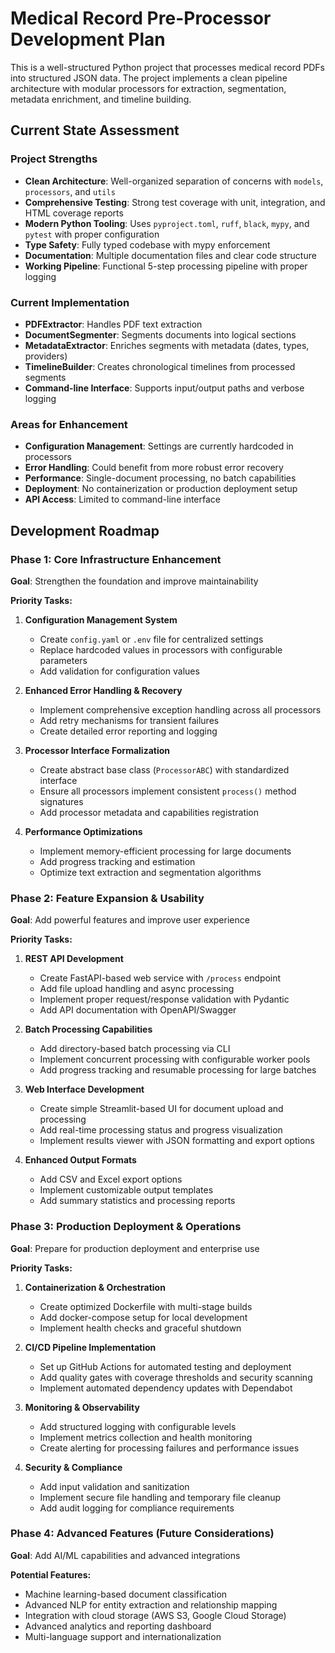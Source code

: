 # Medical Record Pre-Processor Development Plan

This is a well-structured Python project that processes medical record PDFs into structured JSON data. The project implements a clean pipeline architecture with modular processors for extraction, segmentation, metadata enrichment, and timeline building.

## Current State Assessment

### Project Strengths
- **Clean Architecture**: Well-organized separation of concerns with `models`, `processors`, and `utils`
- **Comprehensive Testing**: Strong test coverage with unit, integration, and HTML coverage reports
- **Modern Python Tooling**: Uses `pyproject.toml`, `ruff`, `black`, `mypy`, and `pytest` with proper configuration
- **Type Safety**: Fully typed codebase with mypy enforcement
- **Documentation**: Multiple documentation files and clear code structure
- **Working Pipeline**: Functional 5-step processing pipeline with proper logging

### Current Implementation
- **PDFExtractor**: Handles PDF text extraction
- **DocumentSegmenter**: Segments documents into logical sections
- **MetadataExtractor**: Enriches segments with metadata (dates, types, providers)
- **TimelineBuilder**: Creates chronological timelines from processed segments
- **Command-line Interface**: Supports input/output paths and verbose logging

### Areas for Enhancement
- **Configuration Management**: Settings are currently hardcoded in processors
- **Error Handling**: Could benefit from more robust error recovery
- **Performance**: Single-document processing, no batch capabilities
- **Deployment**: No containerization or production deployment setup
- **API Access**: Limited to command-line interface

## Development Roadmap

### Phase 1: Core Infrastructure Enhancement

**Goal**: Strengthen the foundation and improve maintainability

**Priority Tasks:**
1. **Configuration Management System**
   - Create `config.yaml` or `.env` file for centralized settings
   - Replace hardcoded values in processors with configurable parameters
   - Add validation for configuration values

2. **Enhanced Error Handling & Recovery**
   - Implement comprehensive exception handling across all processors
   - Add retry mechanisms for transient failures
   - Create detailed error reporting and logging

3. **Processor Interface Formalization**
   - Create abstract base class (`ProcessorABC`) with standardized interface
   - Ensure all processors implement consistent `process()` method signatures
   - Add processor metadata and capabilities registration

4. **Performance Optimizations**
   - Implement memory-efficient processing for large documents
   - Add progress tracking and estimation
   - Optimize text extraction and segmentation algorithms

### Phase 2: Feature Expansion & Usability

**Goal**: Add powerful features and improve user experience

**Priority Tasks:**
1. **REST API Development**
   - Create FastAPI-based web service with `/process` endpoint
   - Add file upload handling and async processing
   - Implement proper request/response validation with Pydantic
   - Add API documentation with OpenAPI/Swagger

2. **Batch Processing Capabilities**
   - Add directory-based batch processing via CLI
   - Implement concurrent processing with configurable worker pools
   - Add progress tracking and resumable processing for large batches

3. **Web Interface Development**
   - Create simple Streamlit-based UI for document upload and processing
   - Add real-time processing status and progress visualization
   - Implement results viewer with JSON formatting and export options

4. **Enhanced Output Formats**
   - Add CSV and Excel export options
   - Implement customizable output templates
   - Add summary statistics and processing reports

### Phase 3: Production Deployment & Operations

**Goal**: Prepare for production deployment and enterprise use

**Priority Tasks:**
1. **Containerization & Orchestration**
   - Create optimized Dockerfile with multi-stage builds
   - Add docker-compose setup for local development
   - Implement health checks and graceful shutdown

2. **CI/CD Pipeline Implementation**
   - Set up GitHub Actions for automated testing and deployment
   - Add quality gates with coverage thresholds and security scanning
   - Implement automated dependency updates with Dependabot

3. **Monitoring & Observability**
   - Add structured logging with configurable levels
   - Implement metrics collection and health monitoring
   - Create alerting for processing failures and performance issues

4. **Security & Compliance**
   - Add input validation and sanitization
   - Implement secure file handling and temporary file cleanup
   - Add audit logging for compliance requirements

### Phase 4: Advanced Features (Future Considerations)

**Goal**: Add AI/ML capabilities and advanced integrations

**Potential Features:**
- Machine learning-based document classification
- Advanced NLP for entity extraction and relationship mapping
- Integration with cloud storage (AWS S3, Google Cloud Storage)
- Advanced analytics and reporting dashboard
- Multi-language support and internationalization